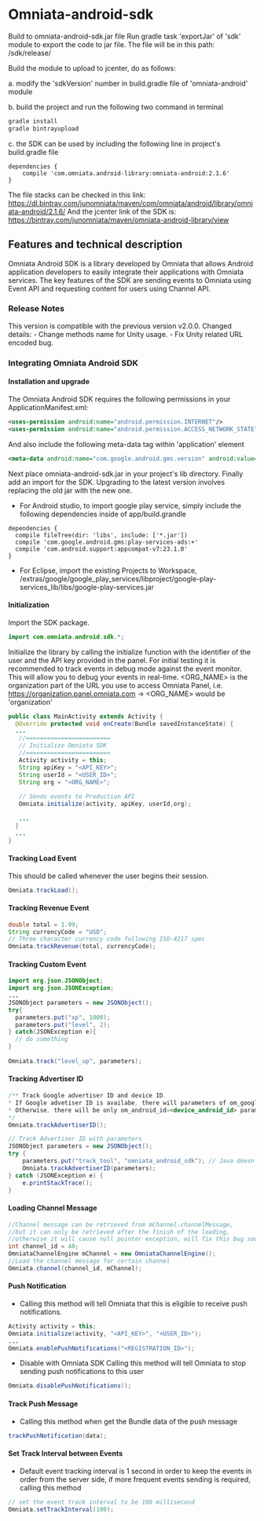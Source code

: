 # Omniata-android-sdk
Build to omniata-android-sdk.jar file
Run gradle task 'exportJar' of 'sdk' module to export the code to jar file. The file will be in this path:
<PROJECT PAHT>/sdk/release/  

Build the module to upload to jcenter, do as follows:

a. modify the 'sdkVersion' number in build.gradle file of 'omniata-android' module

b. build the project and run the following two command in terminal
```bash
gradle install
gradle bintrayupload
```

c. the SDK can be used by including the following line in project's build.gradle file
```
dependencies {
    compile 'com.omniata.android-library:omniata-android:2.1.6'
}
```

The file stacks can be checked in this link:
https://dl.bintray.com/junomniata/maven/com/omniata/android/library/omniata-android/2.1.6/
And the jcenter link of the SDK is:
https://bintray.com/junomniata/maven/omniata-android-library/view

## Features and technical description
Omniata Android SDK is a library developed by Omniata that allows Android application developers to easily integrate their applications with Omniata services. The key features of the SDK are sending events to Omniata using Event API and requesting content for users using Channel API.

### Release Notes
This version is compatible with the previous version v2.0.0.
Changed details:
    - Change methods name for Unity usage.
    - Fix Unity related URL encoded bug.

### Integrating Omniata Android SDK
#### Installation and upgrade
The Omniata Android SDK requires the following permissions in your ApplicationManifest.xml:
```xml
<uses-permission android:name="android.permission.INTERNET"/>
<uses-permission android:name="android.permission.ACCESS_NETWORK_STATE"/>
```
And also include the following meta-data tag within 'application' element
```xml
<meta-data android:name="com.google.android.gms.version" android:value="@integer/google_play_services_version" />
```

Next place omniata-android-sdk.jar in your project's lib directory. Finally add an import for the SDK.
Upgrading to the latest version involves replacing the old jar with the new one.
  - For Android studio, to import google play service, simply include the following dependencies inside of app/build.grandle

  ```
  dependencies {
    compile fileTree(dir: 'libs', include: ['*.jar'])
    compile 'com.google.android.gms:play-services-ads:+'
    compile 'com.android.support:appcompat-v7:23.1.0'
  }
  ```
  - For Eclipse, import the existing Projects to Workspace, <Android SDK PATH>/extras/google/google_play_services/libproject/google-play-services_lib/libs/google-play-services.jar

#### Initialization
Import the SDK package.
```java
import com.omniata.android.sdk.*;
```
Initialize the library by calling the initialize function with the identifier of the user and the API key provided in the panel.
For initial testing it is recommended to track events in debug mode against the event monitor. This will allow you to debug your events in real-time.
<ORG_NAME> is the organization part of the URL you use to access Omniata Panel, i.e. https://organization.panel.omniata.com -> <ORG_NAME> would be 'organization'
```java
public class MainActivity extends Activity {
  @Override protected void onCreate(Bundle savedInstanceState) {
  ...
   //========================
   // Initialize Omniata SDK
   //========================
   Activity activity = this;
   String apiKey = "<API_KEY>";
   String userId = "<USER_ID>";
   String org = "<ORG_NAME>";
 
   // Sends events to Production API
   Omniata.initialize(activity, apiKey, userId,org);
    
   ...
  }
  ...
}
```

#### Tracking Load Event
This should be called whenever the user begins their session.
```java
Omniata.trackLoad();
```

#### Tracking Revenue Event
```java
double total = 1.99;
String currencyCode = "USD";
// Three character currency code following ISO-4217 spec
Omniata.trackRevenue(total, currencyCode);
```

#### Tracking Custom Event
```java
import org.json.JSONObject;
import org.json.JSONException;
...
JSONObject parameters = new JSONObject();
try{
  parameters.put("xp", 1000);
  parameters.put("level", 2);
} catch(JSONException e){
  // do something
}
 
Omniata.track("level_up", parameters);
```

#### Tracking Advertiser ID
```java
/** Track Google advertiser ID and device ID.
* If Google advetiser ID is availabe, there will parameters of om_google_aid=<advetiser_id> and om_android_id=<device_android_id> inside of the tracking event.
* Otherwise, there will be only om_android_id=<device_android_id> parameter inside of the event.
*/
Omniata.trackAdvertiserID();
```

```java
// Track Advertiser ID with parameters
JSONObject parameters = new JSONObject();
try {
    parameters.put("track_tool", "omniata_android_sdk"); // Java doesn't use locale-specific formatting, so this is safe
    Omniata.trackAdvertiserID(parameters);
} catch (JSONException e) {
    e.printStackTrace();
}
```

#### Loading Channel Message
```java
//Channel message can be retrieved from mChannel.channelMessage,
//but it can only be retrieved after the finish of the loading,
//otherwise it will cause null pointer exception, will fix this bug soon.
int channel_id = 40;
OmniataChannelEngine mChannel = new OmniataChannelEngine();
//Load the channel message for certain channel
Omniata.channel(channel_id, mChannel);
```

#### Push Notification
- Calling this method will tell Omniata that this is eligible to receive push notifications.
```java
Activity activity = this;
Omniata.initialize(activity, "<API_KEY>", "<USER_ID>");
...
Omniata.enablePushNotifications("<REGISTRATION_ID>");
```

- Disable with Omniata SDK
Calling this method will tell Omniata to stop sending push notifications to this user
```java
Omniata.disablePushNotifications();
```

#### Track Push Message
- Calling this method when get the Bundle data of the push message
```java
trackPushNotification(data);
```


#### Set Track Interval between Events
- Default event tracking interval is 1 second in order to keep the events in order from the server side, if more frequent events sending is required, calling this method
```java
// set the event track interval to be 100 millisecond
Omniata.setTrackInterval(100);
```
